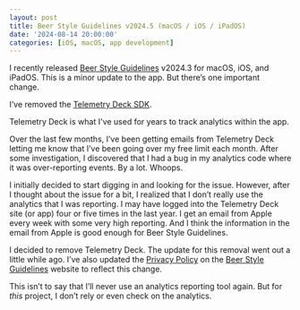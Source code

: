 ```yaml
---
layout: post
title: Beer Style Guidelines v2024.5 (macOS / iOS / iPadOS)
date: '2024-08-14 20:00:00'
categories: [iOS, macOS, app development]
---
```


I recently released [Beer Style Guidelines](https://apps.apple.com/us/app/beer-style-guidelines/id998139111) v2024.3 for macOS,  iOS, and iPadOS. This is a minor update to the app. But there’s one important change. 

I’ve removed the [Telemetry Deck SDK](https://telemetrydeck.com). 

Telemetry Deck is what I've used for years to track analytics within the app. 

Over the last few months, I’ve been getting emails from Telemetry Deck letting me know that I’ve been going over my free limit each month. After some investigation, I discovered that I had a bug in my analytics code where it was over-reporting events. By a lot. Whoops. 

I initially decided to start digging in and looking for the issue. However, after I thought about the issue for a bit, I realized that I don’t really use the analytics that I was reporting. I may have logged into the Telemetry Deck site (or app) four or five times in the last year. I get an email from Apple every week with some very high reporting. And I think the information in the email from Apple is good enough for Beer Style Guidelines. 

I decided to remove Telemetry Deck. The update for this removal went out a little while ago. I’ve also updated the [Privacy Policy](https://www.beerstyleguidelines.app/privacy/) on the [Beer Style Guidelines](https://www.beerstyleguidelines.app/) website to reflect this change. 

This isn’t to say that I’ll never use an analytics reporting tool again. But for _this_ project, I don’t rely or even check on the analytics. 